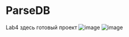 # ParseDB
Lab4
здесь готовый проект
![image](https://github.com/Kaserchik/Lab4_GudimNS/assets/78414555/68af833b-8f6e-4b71-b174-914a48e40b00)
![image](https://github.com/Kaserchik/Lab4_GudimNS/assets/78414555/f8cbd53d-59cd-483f-80a5-c2c27a584332)
